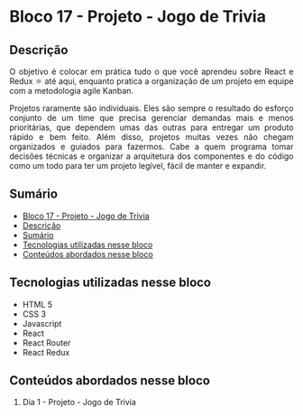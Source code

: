 # Bloco 17 - Projeto - Jogo de Trivia

## Descrição
<p align="justify">
      O objetivo é colocar em prática tudo o que você aprendeu sobre React e Redux ⚛️ até aqui, enquanto pratica a organização de um projeto em equipe com a metodologia agile Kanban.
</p>
<p align="justify">
      Projetos raramente são individuais. Eles são sempre o resultado do esforço conjunto de um time que precisa gerenciar demandas mais e menos prioritárias, que dependem umas das outras para entregar um produto rápido e bem feito. Além disso, projetos muitas vezes não chegam organizados e guiados para fazermos. Cabe a quem programa tomar decisões técnicas e organizar a arquitetura dos componentes e do código como um todo para ter um projeto legível, fácil de manter e expandir.
</p>

## Sumário
- [Bloco 17 - Projeto - Jogo de Trivia](#bloco-17---projeto---jogo-de-trivia)
- [Descrição](#descrição)
- [Sumário](#sumário)
- [Tecnologias utilizadas nesse bloco](#tecnologias-utilizadas-nesse-bloco)
- [Conteúdos abordados nesse bloco](#conteúdos-abordados-nesse-bloco)

## Tecnologias utilizadas nesse bloco
- HTML 5
- CSS 3
- Javascript
- React
- React Router
- React Redux

## Conteúdos abordados nesse bloco
1. Dia 1 - Projeto - Jogo de Trivia